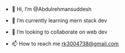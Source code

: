 - 👋 Hi, I’m @Abdulrehmansuddesh

- 🌱 I’m currently learning mern stack dev
- 💞️ I’m looking to collaborate on web dev
- 📫 How to reach me rk3004738@gmail.com


<!---
Abdulrehmansuddesh/Abdulrehmansuddesh is a ✨ special ✨ repository because its `README.md` (this file) appears on your GitHub profile.
You can click the Preview link to take a look at your changes.
--->
